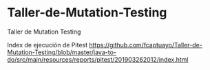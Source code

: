 # Taller-de-Mutation-Testing
Taller de Mutation Testing


Index de ejecución de Pitest
https://github.com/fcaptuayo/Taller-de-Mutation-Testing/blob/master/java-to-do/src/main/resources/reports/pitest/201903262012/index.html
